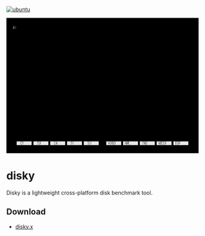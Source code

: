[![ubuntu](https://github.com/renatus-novus-x/disky/workflows/ubuntu/badge.svg)](https://github.com/renatus-novus-x/disky/actions?query=workflow%3Aubuntu)

<img src="https://raw.githubusercontent.com/renatus-novus-x/disky/main/images/tether.gif" title="tether" />

# disky
Disky is a lightweight cross-platform disk benchmark tool.

## Download
- [disky.x](https://raw.githubusercontent.com/renatus-novus-x/disky/main/bin/disky.x)
